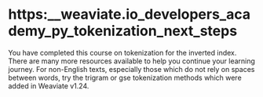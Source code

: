 # https:\_\_weaviate.io_developers_academy_py_tokenization_next_steps

You have completed this course on tokenization for the inverted index. There are many more resources available to help you continue your learning journey. For non-English texts, especially those which do not rely on spaces between words, try the trigram or gse tokenization methods which were added in Weaviate v1.24.
